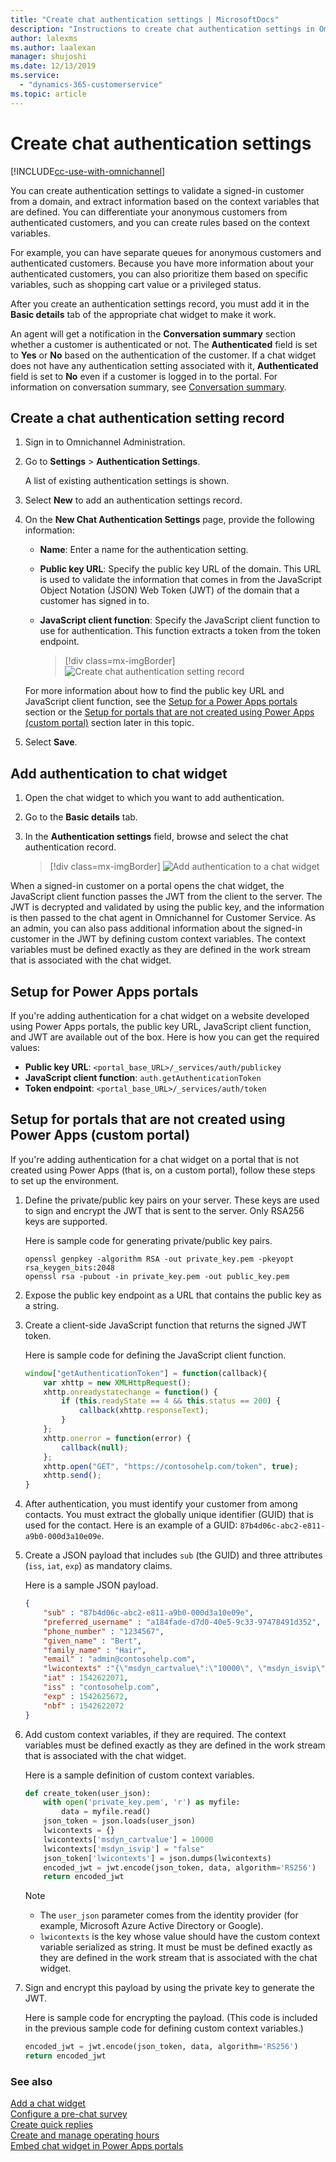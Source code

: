 ```yaml
---
title: "Create chat authentication settings | MicrosoftDocs"
description: "Instructions to create chat authentication settings in Omnichannel for Customer Service."
author: lalexms
ms.author: laalexan
manager: shujoshi
ms.date: 12/13/2019
ms.service: 
  - "dynamics-365-customerservice"
ms.topic: article
---
```


# Create chat authentication settings

[!INCLUDE[cc-use-with-omnichannel](../../includes/cc-use-with-omnichannel.md)]

You can create authentication settings to validate a signed-in customer from a domain, and extract information based on the context variables that are defined. You can differentiate your anonymous customers from authenticated customers, and you can create rules based on the context variables.

For example, you can have separate queues for anonymous customers and authenticated customers. Because you have more information about your authenticated customers, you can also prioritize them based on specific variables, such as shopping cart value or a privileged status.

After you create an authentication settings record, you must add it in the **Basic details** tab of the appropriate chat widget to make it work.

An agent will get a notification in the **Conversation summary** section whether a customer is authenticated or not. The **Authenticated** field is set to **Yes** or **No** based on the authentication of the customer. If a chat widget does not have any authentication setting associated with it, **Authenticated** field is set to **No** even if a customer is logged in to the portal. For information on conversation summary, see [Conversation summary](../agent/agent-oc/oc-customer-summary.md#conversation-summary).


## Create a chat authentication setting record

1. Sign in to Omnichannel Administration.
2. Go to **Settings** \> **Authentication Settings**.

    A list of existing authentication settings is shown.

3. Select **New** to add an authentication settings record.
4. On the **New Chat Authentication Settings** page, provide the following information:

    - **Name**: Enter a name for the authentication setting.
    - **Public key URL**: Specify the public key URL of the domain. This URL is used to validate the information that comes in from the JavaScript Object Notation (JSON) Web Token (JWT) of the domain that a customer has signed in to.
    - **JavaScript client function**: Specify the JavaScript client function to use for authentication. This function extracts a token from the token endpoint.

        > [!div class=mx-imgBorder]
        > ![Create chat authentication setting record](../media/chat-auth-settings.png "Create chat authentication setting record")

    For more information about how to find the public key URL and JavaScript client function, see the [Setup for a Power Apps portals](#setup-for-power-apps-portals) section or the [Setup for portals that are not created using Power Apps (custom portal)](#setup-for-portals-that-are-not-created-using-power-apps-custom-portal) section later in this topic.

5. Select **Save**.

## Add authentication to chat widget

1.	Open the chat widget to which you want to add authentication.
2.	Go to the **Basic details** tab.
3.	In the **Authentication settings** field, browse and select the chat authentication record.

    > [!div class=mx-imgBorder]
    > ![Add authentication to a chat widget](../media/oc-chat-widget-basic-details-tab.png "Add authentication to a chat widget")

When a signed-in customer on a portal opens the chat widget, the JavaScript client function passes the JWT from the client to the server. The JWT is decrypted and validated by using the public key, and the information is then passed to the chat agent in Omnichannel for Customer Service. As an admin, you can also pass additional information about the signed-in customer in the JWT by defining custom context variables. The context variables must be defined exactly as they are defined in the work stream that is associated with the chat widget.

## Setup for Power Apps portals

If you're adding authentication for a chat widget on a website developed using Power Apps portals, the public key URL, JavaScript client function, and JWT are available out of the box. Here is how you can get the required values:

- **Public key URL**: `<portal_base_URL>/_services/auth/publickey`
- **JavaScript client function**: `auth.getAuthenticationToken`
- **Token endpoint**: `<portal_base_URL>/_services/auth/token`

## Setup for portals that are not created using Power Apps (custom portal)

If you're adding authentication for a chat widget on a portal that is not created using Power Apps (that is, on a custom portal), follow these steps to set up the environment.

1. Define the private/public key pairs on your server. These keys are used to sign and encrypt the JWT that is sent to the server. Only RSA256 keys are supported.

    Here is sample code for generating private/public key pairs.

    ```
    openssl genpkey -algorithm RSA -out private_key.pem -pkeyopt rsa_keygen_bits:2048
    openssl rsa -pubout -in private_key.pem -out public_key.pem
    ```

2. Expose the public key endpoint as a URL that contains the public key as a string.
3. Create a client-side JavaScript function that returns the signed JWT token.

    Here is sample code for defining the JavaScript client function.

    ```JavaScript
    window["getAuthenticationToken"] = function(callback){
        var xhttp = new XMLHttpRequest();
        xhttp.onreadystatechange = function() {
            if (this.readyState == 4 && this.status == 200) {
                callback(xhttp.responseText);
            }
        };
        xhttp.onerror = function(error) {
            callback(null);
        };
        xhttp.open("GET", "https://contosohelp.com/token", true);
        xhttp.send();
    }
    ```

4. After authentication, you must identify your customer from among contacts. You must extract the globally unique identifier (GUID) that is used for the contact. Here is an example of a GUID: `87b4d06c-abc2-e811-a9b0-000d3a10e09e`.
5. Create a JSON payload that includes `sub` (the GUID) and three attributes (`iss`, `iat`, `exp`) as mandatory claims.

    Here is a sample JSON payload.

    ```json
    {
        "sub" : "87b4d06c-abc2-e811-a9b0-000d3a10e09e",
        "preferred_username" : "a184fade-d7d0-40e5-9c33-97478491d352",
        "phone_number" : "1234567",
        "given_name" : "Bert",
        "family_name" : "Hair",
        "email" : "admin@contosohelp.com",
        "lwicontexts" :"{\"msdyn_cartvalue\":\"10000\", \"msdyn_isvip\":\"false\"}",
        "iat" : 1542622071,
        "iss" : "contosohelp.com",
        "exp" : 1542625672,
        "nbf" : 1542622072
    }
    ```

6. Add custom context variables, if they are required. The context variables must be defined exactly as they are defined in the work stream that is associated with the chat widget.

    Here is a sample definition of custom context variables.

    ```Python
    def create_token(user_json):
        with open('private_key.pem', 'r') as myfile:
            data = myfile.read()
        json_token = json.loads(user_json)
        lwicontexts = {}
        lwicontexts['msdyn_cartvalue'] = 10000
        lwicontexts['msdyn_isvip'] = "false"
        json_token['lwicontexts'] = json.dumps(lwicontexts)
        encoded_jwt = jwt.encode(json_token, data, algorithm='RS256')
        return encoded_jwt
    ```

    > [!NOTE]
    > - The `user_json` parameter comes from the identity provider (for example, Microsoft Azure Active Directory or Google).
    > - `lwicontexts` is the key whose value should have the custom context variable serialized as string. It must be must be defined exactly as they are defined in the work stream that is associated with the chat widget.

7. Sign and encrypt this payload by using the private key to generate the JWT. 

    Here is sample code for encrypting the payload. (This code is included in the previous sample code for defining custom context variables.)

    ```Python
    encoded_jwt = jwt.encode(json_token, data, algorithm='RS256')
    return encoded_jwt
    ```

### See also

[Add a chat widget](add-chat-widget.md) <br>
[Configure a pre-chat survey](configure-pre-chat-survey.md) <br>
[Create quick replies](create-quick-replies.md) <br>
[Create and manage operating hours](create-operating-hours.md) <br>
[Embed chat widget in Power Apps portals](embed-chat-widget-portal.md)
